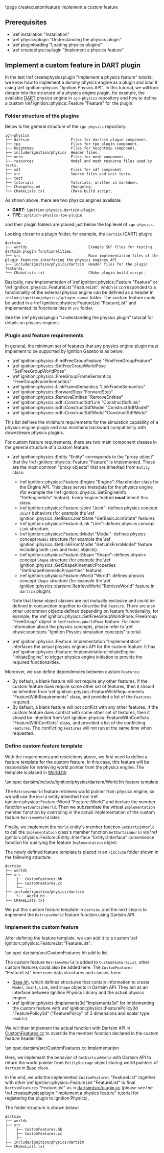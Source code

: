 \page createcustomfeature Implement a custom feature

## Prerequisites

- \ref installation "Installation"
- \ref physicsplugin "Understanding the physics plugin"
- \ref pluginloading "Loading physics plugins"
- \ref createphysicsplugin "Implement a physics feature"

## Implement a custom feature in DART plugin

In the last \ref createphysicsplugin "Implement a physics feature" tutorial, we
know how to implement a dummy physics engine as a plugin and load it using
\ref ignition::physics "Ignition Physics API". In this tutorial, we will look
deeper into the structure of a physics engine plugin, for example, the available
[DART](https://github.com/ignitionrobotics/ign-physics/tree/main/dartsim)
physics engine in `ign-physics` repository and how to define a custom
\ref ignition::physics::Feature "Feature" for the plugin.

### Folder structure of the plugins

Below is the general structure of the `ign-physics` repository:

```
ign-physics
├── dartsim                   Files for dartsim plugin component.
├── tpe                       Files for tpe plugin component.
├── heightmap                 Files for heightmap component.
├── include/ignition/physics  Header files.
├── mesh                      Files for mesh component.
├── resources                 Model and mesh resource files used by tests.
├── sdf                       Files for sdf component.
├── src                       Source files and unit tests.
├── test
├── tutorials                 Tutorials, written in markdown.
├── Changelog.md              Changelog.
└── CMakeLists.txt            CMake build script.
```

As shown above, there are two physics engines available:
- **DART**: `ignition-physics-dartsim-plugin`.
- **TPE**: `ignition-physics-tpe-plugin`.

and their plugin folders are placed just below the top level of `ign-physics`.

Looking closer to a plugin folder, for example, the `dartsim` (DART) plugin:

```
dartsim
├── worlds                            Example SDF files for testing dartsim plugin functionalities.
├── src                               Main implementation files of the plugin features interfacing the physics engines API
├── include/ignition/physics/dartsim  Header files for the plugin features.
└── CMakeLists.txt                    CMake plugin build script.
```

Basically, new implementation of \ref ignition::physics::Feature "Feature" or
\ref ignition::physics::FeatureList "FeatureList", which is corresponded to a
functionality of the external physics engine can be defined as a header in
`include/ignition/physics/<plugin_name>` folder. The custom feature could
be added in a \ref ignition::physics::FeatureList "FeatureList"
and implemented its functionalities in `src` folder.

See the \ref physicsplugin "Understanding the physics plugin" tutorial for details on physics engines.

### Plugin and feature requirements

In general, the minimum set of features that any physics engine plugin must
implement to be supported by Ignition Gazebo is as below:
- \ref ignition::physics::FindFreeGroupFeature "FindFreeGroupFeature"
- \ref ignition::physics::SetFreeGroupWorldPose "SetFreeGroupWorldPose"
- \ref ignition::physics::FreeGroupFrameSemantics "FreeGroupFrameSemantics"
- \ref ignition::physics::LinkFrameSemantics "LinkFrameSemantics"
- \ref ignition::physics::ForwardStep "ForwardStep"
- \ref ignition::physics::RemoveEntities "RemoveEntities"
- \ref ignition::physics::sdf::ConstructSdfLink "ConstructSdfLink"
- \ref ignition::physics::sdf::ConstructSdfModel "ConstructSdfModel"
- \ref ignition::physics::sdf::ConstructSdfWorld "ConstructSdfWorld"

This list defines the minimum requirements for the simulation capability of a
physics engine plugin and also maintains backward compatibility with
downstream physics plugins.

For custom feature requirements, there are two main component classes
in the general structure of a custom feature:
- \ref ignition::physics::Entity "Entity" corresponds to the "proxy object" that
the \ref ignition::physics::Feature "Feature" is implemented. These are the most
common "proxy objects" that are inherited from `Entity` class:
  - \ref ignition::physics::Feature::Engine "Engine": Placeholder class for the
    Engine API. This class serves metadata for the physics engine (for example
    the \ref ignition::physics::GetEngineInfo "GetEngineInfo" feature).
    Every Engine feature **must** inherit this class.
  - \ref ignition::physics::Feature::Joint "Joint": defines physics concept
    `Joint` behaviors (for example the
    \ref ignition::physics::GetBasicJointState "GetBasicJointState" feature).
  - \ref ignition::physics::Feature::Link "Link": defines physics concept `Link`
    structure.
  - \ref ignition::physics::Feature::Model "Model": defines physics concept
    `Model` structure (for example the
    \ref ignition::physics::GetLinkFromModel "GetLinkFromModel" feature
    including both `Link` and `Model` objects).
  - \ref ignition::physics::Feature::Shape "Shape": defines physics concept
    `Shape` structure (for example the
    \ref ignition::physics::GetShapeKinematicProperties "GetShapeKinematicProperties"
    feature).
  - \ref ignition::physics::Feature::World "World": defines physics concept
    `Shape` structure (for example
    the \ref ignition::physics::dartsim::RetrieveWorld "RetrieveWorld" feature
    in `dartsim` plugin).

  Note that these object classes are not mutually exclusive and could be defined
  in conjunction together to describe the `Feature`. There are also other
  uncommon objects defined depending on feature functionality, for example, the
  \ref ignition::physics::SetFreeGroupWorldPose::FreeGroup "FreeGroup"
  object in `SetFreeGroupWorldPose` feature. For more information about the
  physics concepts, please refer to
  \ref physicsconcepts "Ignition Physics simulation concepts" tutorial.
- \ref ignition::physics::Feature::Implementation "Implementation" interfaces
the actual physics engines API for the custom feature. It has
\ref ignition::physics::Feature::Implementation::InitiateEngine "InitiateEngine"
to trigger physics engine initiation to provide the required functionalities.

Moreover, we can define dependencies between custom `Features`:
- By default, a blank feature will not require any other features.
If the custom feature does require some other set of features,
then it should be inherited from
\ref ignition::physics::FeatureWithRequirements "FeatureWithRequirements" class,
and provided a list of the `Features` required.
- By default, a blank feature will not conflict with any other features. If
the custom feature does conflict with some other set of features, then it should
be inherited from
\ref ignition::physics::FeatureWithConflicts "FeatureWithConflicts" class,
and provided a list of the conflicting `Features`. The conflicting `Features`
will not run at the same time when requested.

### Define custom feature template

With the requirements and restrictions above, we first need to define a feature template for the custom feature. In this case, this feature will be responsible for retrieving world pointer from the physics engine. The template is placed in [World.hh](https://github.com/ignitionrobotics/ign-physics/blob/main/dartsim/include/ignition/physics/dartsim/World.hh):

[//]: # (TODO: snippet does not render for some reason)
\snippet dartsim/include/ignition/physics/dartsim/World.hh feature template

The `RetrieveWorld` feature retrieves
world pointer from physics engine, so we will use the `World` entity inherited
from \ref ignition::physics::Feature::World "Feature::World" and declare the
member function `GetDartsimWorld`. Then we substantiate the virtual `Implementation`
member function by overriding in the actual implementation of
the custom feature `RetrieveWorld` later.

Finally, we implement the `World`
entity's member function `GetDartsimWorld` to call the `Implementation`
class's member function `GetDartsimWorld` via
\ref ignition::physics::Feature::Entity::Interface "Entity::Interface"
convenience function for querying the feature `Implementation` object.

The newly defined feature template is placed in an `/include` folder shown in the following structure:

```
dartsim
├── worlds
├── src
│    ├── CustomFeatures.hh
│    ├── CustomFeatures.cc
│    └── ...
├── include/ignition/physics/dartsim
│    └──  World.hh
└── CMakeLists.txt
```

We put this custom feature template in `dartsim`, and the next step is to
implement the `RetrieveWorld` feature function using Dartsim API.

### Implement the custom feature

After defining the feature template, we can add it to a custom
\ref ignition::physics::FeatureList "FeatureList":

[//]: # (TODO: snippet does not render for some reason)
\snippet dartsim/src/CustomFeatures.hh add to list

The custom feature `RetrieveWorld` is added to `CustomFeatureList`, other custom
features could also be added here.
The `CustomFeatures` "FeatureList" here uses data structures and classes from:
- [Base.hh](https://github.com/ignitionrobotics/ign-physics/blob/ign-physics2/dartsim/src/Base.hh), which defines structures that contain information to create `Model`, `Joint`, `Link`, and `Shape` objects in Dartsim API.
They act as an interface between Ignition Physics Library and the actual physics engine.
- \ref ignition::physics::Implements3d "Implements3d" for implementing the
custom feature with \ref ignition::physics::FeaturePolicy3d "FeaturePolicy3d"
("FeaturePolicy" of 3 dimensions and scalar type `double`).

We will then implement the actual function with Dartsim API in [CustomFeatures.cc](https://github.com/ignitionrobotics/ign-physics/blob/ign-physics2/dartsim/src/CustomFeatures.cc) to override the member function
declared in the custom feature header file:

[//]: # (TODO: snippet does not render for some reason)
\snippet dartsim/src/CustomFeatures.cc implementation

Here, we implement the behavior of `GetDartsimWorld` with Dartsim API to return the
world pointer from `EntityStorage` object storing world pointers of `dartsim` in
[Base](https://github.com/ignitionrobotics/ign-physics/blob/ign-physics2/dartsim/src/Base.hh) class.

In the end, we add the implemented `CustomFeatures` "FeatureList" together with
other \ref ignition::physics::FeatureList "FeatureList" to final `DartsimFeatures`
"FeatureList" as in [dartsim/src/plugin.cc](https://github.com/ignitionrobotics/ign-physics/blob/ign-physics2/dartsim/src/plugin.cc)
(please see the \ref createphysicsplugin "Implement a physics feature" tutorial
for registering the plugin to Ignition Physics).

The folder structure is shown below:

```
dartsim
├── worlds
├── src
│    ├── CustomFeatures.hh
│    ├── CustomFeatures.cc
│    ├── ...
├── include/ignition/physics/dartsim
└── CMakeLists.txt
```
